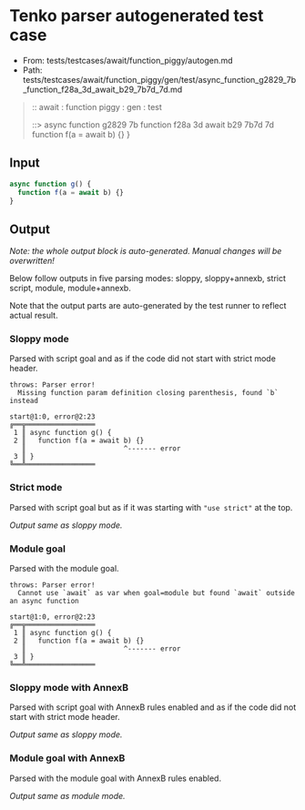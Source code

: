 # Tenko parser autogenerated test case

- From: tests/testcases/await/function_piggy/autogen.md
- Path: tests/testcases/await/function_piggy/gen/test/async_function_g2829_7b_function_f28a_3d_await_b29_7b7d_7d.md

> :: await : function piggy : gen : test
>
> ::> async function g2829 7b function f28a 3d await b29 7b7d 7d
>            function f(a = await b) {}
>          }

## Input


`````js
async function g() {
  function f(a = await b) {}
}
`````

## Output

_Note: the whole output block is auto-generated. Manual changes will be overwritten!_

Below follow outputs in five parsing modes: sloppy, sloppy+annexb, strict script, module, module+annexb.

Note that the output parts are auto-generated by the test runner to reflect actual result.

### Sloppy mode

Parsed with script goal and as if the code did not start with strict mode header.

`````
throws: Parser error!
  Missing function param definition closing parenthesis, found `b` instead

start@1:0, error@2:23
╔══╦═════════════════
 1 ║ async function g() {
 2 ║   function f(a = await b) {}
   ║                        ^------- error
 3 ║ }
╚══╩═════════════════

`````

### Strict mode

Parsed with script goal but as if it was starting with `"use strict"` at the top.

_Output same as sloppy mode._

### Module goal

Parsed with the module goal.

`````
throws: Parser error!
  Cannot use `await` as var when goal=module but found `await` outside an async function

start@1:0, error@2:23
╔══╦═════════════════
 1 ║ async function g() {
 2 ║   function f(a = await b) {}
   ║                        ^------- error
 3 ║ }
╚══╩═════════════════

`````

### Sloppy mode with AnnexB

Parsed with script goal with AnnexB rules enabled and as if the code did not start with strict mode header.

_Output same as sloppy mode._

### Module goal with AnnexB

Parsed with the module goal with AnnexB rules enabled.

_Output same as module mode._
